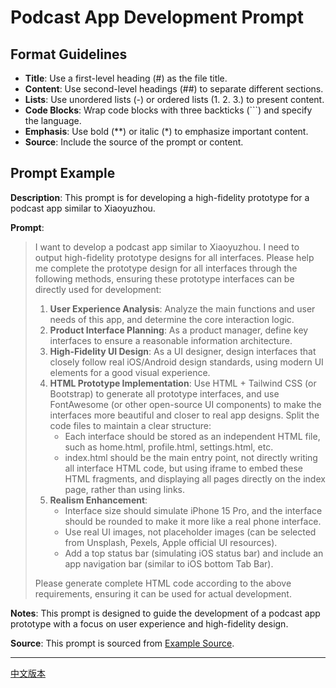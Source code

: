 # Podcast App Development Prompt

## Format Guidelines

- **Title**: Use a first-level heading (#) as the file title.
- **Content**: Use second-level headings (##) to separate different sections.
- **Lists**: Use unordered lists (-) or ordered lists (1. 2. 3.) to present content.
- **Code Blocks**: Wrap code blocks with three backticks (```) and specify the language.
- **Emphasis**: Use bold (**) or italic (*) to emphasize important content.
- **Source**: Include the source of the prompt or content.

## Prompt Example

**Description**: This prompt is for developing a high-fidelity prototype for a podcast app similar to Xiaoyuzhou.

**Prompt**:
> I want to develop a podcast app similar to Xiaoyuzhou. I need to output high-fidelity prototype designs for all interfaces. Please help me complete the prototype design for all interfaces through the following methods, ensuring these prototype interfaces can be directly used for development:
> 
> 1. **User Experience Analysis**: Analyze the main functions and user needs of this app, and determine the core interaction logic.
> 2. **Product Interface Planning**: As a product manager, define key interfaces to ensure a reasonable information architecture.
> 3. **High-Fidelity UI Design**: As a UI designer, design interfaces that closely follow real iOS/Android design standards, using modern UI elements for a good visual experience.
> 4. **HTML Prototype Implementation**: Use HTML + Tailwind CSS (or Bootstrap) to generate all prototype interfaces, and use FontAwesome (or other open-source UI components) to make the interfaces more beautiful and closer to real app designs. Split the code files to maintain a clear structure:
>    - Each interface should be stored as an independent HTML file, such as home.html, profile.html, settings.html, etc.
>    - index.html should be the main entry point, not directly writing all interface HTML code, but using iframe to embed these HTML fragments, and displaying all pages directly on the index page, rather than using links.
> 5. **Realism Enhancement**:
>    - Interface size should simulate iPhone 15 Pro, and the interface should be rounded to make it more like a real phone interface.
>    - Use real UI images, not placeholder images (can be selected from Unsplash, Pexels, Apple official UI resources).
>    - Add a top status bar (simulating iOS status bar) and include an app navigation bar (similar to iOS bottom Tab Bar).
> 
> Please generate complete HTML code according to the above requirements, ensuring it can be used for actual development.

**Notes**: This prompt is designed to guide the development of a podcast app prototype with a focus on user experience and high-fidelity design.

**Source**: This prompt is sourced from [Example Source](https://example.com).

---

[中文版本](podcast_app_prompt_zh.md) 